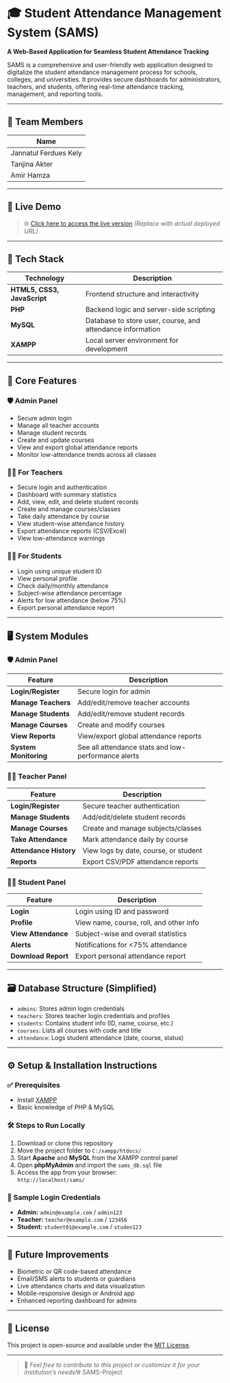 # 🎓 Student Attendance Management System (SAMS)

**A Web-Based Application for Seamless Student Attendance Tracking**

SAMS is a comprehensive and user-friendly web application designed to digitalize the student attendance management process for schools, colleges, and universities. It provides secure dashboards for administrators, teachers, and students, offering real-time attendance tracking, management, and reporting tools.

---

## 👥 Team Members

| Name                  |
|-----------------------|
| Jannatul Ferdues Kely |
| Tanjina Akter         |
| Amir Hamza            |
---

## 🚀 Live Demo  
> 🌐 [Click here to access the live version](http://localhost/sams/) *(Replace with actual deployed URL)*

---

## 🧰 Tech Stack

| Technology | Description |
|------------|-------------|
| **HTML5, CSS3, JavaScript** | Frontend structure and interactivity |
| **PHP** | Backend logic and server-side scripting |
| **MySQL** | Database to store user, course, and attendance information |
| **XAMPP** | Local server environment for development |

---

## 🔑 Core Features

### 🛡️ Admin Panel
- Secure admin login
- Manage all teacher accounts
- Manage student records
- Create and update courses
- View and export global attendance reports
- Monitor low-attendance trends across all classes

### 👨‍🏫 For Teachers
- Secure login and authentication
- Dashboard with summary statistics
- Add, view, edit, and delete student records
- Create and manage courses/classes
- Take daily attendance by course
- View student-wise attendance history
- Export attendance reports (CSV/Excel)
- View low-attendance warnings

### 👩‍🎓 For Students
- Login using unique student ID
- View personal profile
- Check daily/monthly attendance
- Subject-wise attendance percentage
- Alerts for low attendance (below 75%)
- Export personal attendance report

---

## 🖥️ System Modules

### 🛡️ Admin Panel

| Feature | Description |
|---------|-------------|
| **Login/Register** | Secure login for admin |
| **Manage Teachers** | Add/edit/remove teacher accounts |
| **Manage Students** | Add/edit/remove student records |
| **Manage Courses** | Create and modify courses |
| **View Reports** | View/export global attendance reports |
| **System Monitoring** | See all attendance stats and low-performance alerts |

### 🧑‍🏫 Teacher Panel

| Feature | Description |
|---------|-------------|
| **Login/Register** | Secure teacher authentication |
| **Manage Students** | Add/edit/delete student records |
| **Manage Courses** | Create and manage subjects/classes |
| **Take Attendance** | Mark attendance daily by course |
| **Attendance History** | View logs by date, course, or student |
| **Reports** | Export CSV/PDF attendance reports |

### 👨‍🎓 Student Panel

| Feature | Description |
|---------|-------------|
| **Login** | Login using ID and password |
| **Profile** | View name, course, roll, and other info |
| **View Attendance** | Subject-wise and overall statistics |
| **Alerts** | Notifications for <75% attendance |
| **Download Report** | Export personal attendance report |

---

## 🗃️ Database Structure (Simplified)

- `admins`: Stores admin login credentials  
- `teachers`: Stores teacher login credentials and profiles  
- `students`: Contains student info (ID, name, course, etc.)  
- `courses`: Lists all courses with code and title  
- `attendance`: Logs student attendance (date, course, status)  

---

## ⚙️ Setup & Installation Instructions

### ✅ Prerequisites
- Install [XAMPP](https://www.apachefriends.org/)
- Basic knowledge of PHP & MySQL

### 🛠️ Steps to Run Locally
1. Download or clone this repository
2. Move the project folder to `C:/xampp/htdocs/`
3. Start **Apache** and **MySQL** from the XAMPP control panel
4. Open **phpMyAdmin** and import the `sams_db.sql` file
5. Access the app from your browser:  
   `http://localhost/sams/`

### 🔐 Sample Login Credentials
- **Admin:** `admin@example.com` / `admin123`  
- **Teacher:** `teacher@example.com` / `123456`  
- **Student:** `student01@example.com` / `studen123`

---

## 🎯 Future Improvements
- Biometric or QR code-based attendance
- Email/SMS alerts to students or guardians
- Live attendance charts and data visualization
- Mobile-responsive design or Android app
- Enhanced reporting dashboard for admins

---

## 📄 License
This project is open-source and available under the [MIT License](LICENSE).

---

> 🔧 *Feel free to contribute to this project or customize it for your institution’s needs!*#   S A M S - P r o j e c t  
 